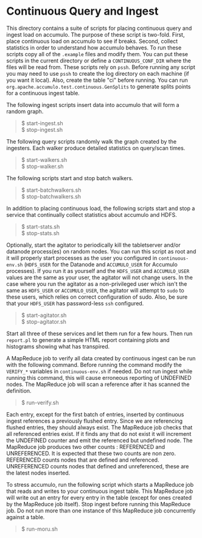 <!--
Licensed to the Apache Software Foundation (ASF) under one or more
contributor license agreements.  See the NOTICE file distributed with
this work for additional information regarding copyright ownership.
The ASF licenses this file to You under the Apache License, Version 2.0
(the "License"); you may not use this file except in compliance with
the License.  You may obtain a copy of the License at 
 
    http://www.apache.org/licenses/LICENSE-2.0
 
Unless required by applicable law or agreed to in writing, software
distributed under the License is distributed on an "AS IS" BASIS,
WITHOUT WARRANTIES OR CONDITIONS OF ANY KIND, either express or implied.
See the License for the specific language governing permissions and
limitations under the License.
-->

Continuous Query and Ingest
===========================

This directory contains a suite of scripts for placing continuous query and
ingest load on accumulo.  The purpose of these script is two-fold. First,
place continuous load on accumulo to see if breaks.  Second, collect
statistics in order to understand how accumulo behaves.  To run these scripts
copy all of the `.example` files and modify them.  You can put these scripts in
the current directory or define a `CONTINUOUS_CONF_DIR` where the files will be
read from. These scripts rely on `pssh`. Before running any script you may need
to use `pssh` to create the log directory on each machine (if you want it local).
Also, create the table "ci" before running. You can run
`org.apache.accumulo.test.continuous.GenSplits` to generate splits points for a
continuous ingest table.

The following ingest scripts insert data into accumulo that will form a random
graph.

> $ start-ingest.sh  
> $ stop-ingest.sh

The following query scripts randomly walk the graph created by the ingesters.
Each walker produce detailed statistics on query/scan times.

> $ start-walkers.sh  
> $ stop-walker.sh

The following scripts start and stop batch walkers.

> $ start-batchwalkers.sh  
> $ stop-batchwalkers.sh

In addition to placing continuous load, the following scripts start and stop a
service that continually collect statistics about accumulo and HDFS.

> $ start-stats.sh  
> $ stop-stats.sh

Optionally, start the agitator to periodically kill the tabletserver and/or datanode
process(es) on random nodes. You can run this script as root and it will properly start
processes as the user you configured in `continuous-env.sh` (`HDFS_USER` for the Datanode and
`ACCUMULO_USER` for Accumulo processes). If you run it as yourself and the `HDFS_USER` and
`ACCUMULO_USER` values are the same as your user, the agitator will not change users. In
the case where you run the agitator as a non-privileged user which isn't the same as `HDFS_USER`
or `ACCUMULO_USER`, the agitator will attempt to `sudo` to these users, which relies on correct
configuration of sudo. Also, be sure that your `HDFS_USER` has password-less `ssh` configured.

> $ start-agitator.sh  
> $ stop-agitator.sh

Start all three of these services and let them run for a few hours. Then run
`report.pl` to generate a simple HTML report containing plots and histograms
showing what has transpired.

A MapReduce job to verify all data created by continuous ingest can be run
with the following command.  Before running the command modify the `VERIFY_*`
variables in `continuous-env.sh` if needed.  Do not run ingest while running this
command, this will cause erroneous reporting of UNDEFINED nodes. The MapReduce
job will scan a reference after it has scanned the definition.

> $ run-verify.sh

Each entry, except for the first batch of entries, inserted by continuous
ingest references a previously flushed entry.  Since we are referencing flushed
entries, they should always exist.  The MapReduce job checks that all
referenced entries exist.  If it finds any that do not exist it will increment
the UNDEFINED counter and emit the referenced but undefined node.  The MapReduce
job produces two other counts : REFERENCED and UNREFERENCED.  It is
expected that these two counts are non zero.  REFERENCED counts nodes that are
defined and referenced.  UNREFERENCED counts nodes that defined and
unreferenced, these are the latest nodes inserted.

To stress accumulo, run the following script which starts a MapReduce job
that reads and writes to your continuous ingest table.  This MapReduce job
will write out an entry for every entry in the table (except for ones created
by the MapReduce job itself). Stop ingest before running this MapReduce job.
Do not run more than one instance of this MapReduce job concurrently against a
table.

> $ run-moru.sh

